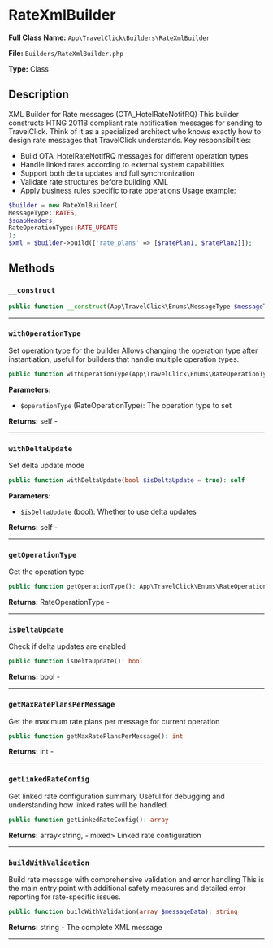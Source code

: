 # RateXmlBuilder

**Full Class Name:** `App\TravelClick\Builders\RateXmlBuilder`

**File:** `Builders/RateXmlBuilder.php`

**Type:** Class

## Description

XML Builder for Rate messages (OTA_HotelRateNotifRQ)
This builder constructs HTNG 2011B compliant rate notification messages
for sending to TravelClick. Think of it as a specialized architect who
knows exactly how to design rate messages that TravelClick understands.
Key responsibilities:
- Build OTA_HotelRateNotifRQ messages for different operation types
- Handle linked rates according to external system capabilities
- Support both delta updates and full synchronization
- Validate rate structures before building XML
- Apply business rules specific to rate operations
Usage example:
```php
$builder = new RateXmlBuilder(
MessageType::RATES,
$soapHeaders,
RateOperationType::RATE_UPDATE
);
$xml = $builder->build(['rate_plans' => [$ratePlan1, $ratePlan2]]);
```

## Methods

### `__construct`

```php
public function __construct(App\TravelClick\Enums\MessageType $messageType, App\TravelClick\DTOs\SoapHeaderDto $soapHeaders, App\TravelClick\Enums\RateOperationType $operationType, bool $isDeltaUpdate = true, bool $validateXml = true, bool $formatOutput = false)
```

---

### `withOperationType`

Set operation type for the builder
Allows changing the operation type after instantiation, useful for
builders that handle multiple operation types.

```php
public function withOperationType(App\TravelClick\Enums\RateOperationType $operationType): self
```

**Parameters:**

- `$operationType` (RateOperationType): The operation type to set

**Returns:** self - 

---

### `withDeltaUpdate`

Set delta update mode

```php
public function withDeltaUpdate(bool $isDeltaUpdate = true): self
```

**Parameters:**

- `$isDeltaUpdate` (bool): Whether to use delta updates

**Returns:** self - 

---

### `getOperationType`

Get the operation type

```php
public function getOperationType(): App\TravelClick\Enums\RateOperationType
```

**Returns:** RateOperationType - 

---

### `isDeltaUpdate`

Check if delta updates are enabled

```php
public function isDeltaUpdate(): bool
```

**Returns:** bool - 

---

### `getMaxRatePlansPerMessage`

Get the maximum rate plans per message for current operation

```php
public function getMaxRatePlansPerMessage(): int
```

**Returns:** int - 

---

### `getLinkedRateConfig`

Get linked rate configuration summary
Useful for debugging and understanding how linked rates will be handled.

```php
public function getLinkedRateConfig(): array
```

**Returns:** array<string, - mixed> Linked rate configuration

---

### `buildWithValidation`

Build rate message with comprehensive validation and error handling
This is the main entry point with additional safety measures and
detailed error reporting for rate-specific issues.

```php
public function buildWithValidation(array $messageData): string
```

**Returns:** string - The complete XML message

---

